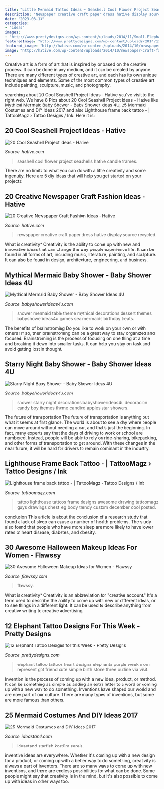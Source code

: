 ```yaml
---
title: "Little Mermaid Tattoo Ideas ~ Seashell Cool Flower Project Seashells Hative Candle Frames"
description: "Newspaper creative craft paper dress hative display source recycled"
date: "2023-03-13"
categories:
- "ideas"
images:
- "http://www.prettydesigns.com/wp-content/uploads/2014/11/Small-Elephant-Tattoo1.jpg"
featuredImage: "http://www.prettydesigns.com/wp-content/uploads/2014/11/Small-Elephant-Tattoo1.jpg"
featured_image: "http://hative.com/wp-content/uploads/2014/10/newspaper-craft-fashion-ideas/14-creative-newspaper-craft-fashion-ideas.jpg"
image: "http://hative.com/wp-content/uploads/2014/10/newspaper-craft-fashion-ideas/14-creative-newspaper-craft-fashion-ideas.jpg"
---
```



Creative art is a form of art that is inspired by or based on the creative process. It can be done in any medium, and it can be created by anyone. There are many different types of creative art, and each has its own unique techniques and elements. Some of the most common types of creative art include painting, sculpture, music, and photography.

	

		
searching about 20 Cool Seashell Project Ideas - Hative you've visit to the right web. We have 8 Pics about 20 Cool Seashell Project Ideas - Hative like Mythical Mermaid Baby Shower - Baby Shower Ideas 4U, 25 Mermaid Costumes and DIY Ideas 2017 and also Lighthouse frame back tattoo - | TattooMagz › Tattoo Designs / Ink. Here it is:
		
    
## 20 Cool Seashell Project Ideas - Hative

<img loading=lazy src="https://hative.com/wp-content/uploads/2014/12/seashell-project-ideas/8-seashell-flower.jpg" onerror="this.onerror=null;this.src='https://tse1.mm.bing.net/th?id=OIP.DhHBkS07_Q0sr5Fnyjy0_QHaJ6&amp;pid=15.1';" alt="20 Cool Seashell Project Ideas - Hative">

_Source: hative.com_

>seashell cool flower project seashells hative candle frames. 

	

There are no limits to what you can do with a little creativity and some ingenuity. Here are 5 diy ideas that will help you get started on your projects: 

    
## 20 Creative Newspaper Craft Fashion Ideas - Hative

<img loading=lazy src="http://hative.com/wp-content/uploads/2014/10/newspaper-craft-fashion-ideas/14-creative-newspaper-craft-fashion-ideas.jpg" onerror="this.onerror=null;this.src='https://tse4.mm.bing.net/th?id=OIP.LGUML7UIRXT0iilHjTsgxQHaLH&amp;pid=15.1';" alt="20 Creative Newspaper Craft Fashion Ideas - Hative">

_Source: hative.com_

>newspaper creative craft paper dress hative display source recycled. 

	

What is creativity?
Creativity is the ability to come up with new and innovative ideas that can change the way people experience life. It can be found in all forms of art, including music, literature, painting, and sculpture. It can also be found in design, architecture, engineering, and business.

    
## Mythical Mermaid Baby Shower - Baby Shower Ideas 4U

<img loading=lazy src="https://babyshowerideas4u.com/wp-content/uploads/2016/06/Mythical-Mermaid-Baby-Shower-Dessert-Table-600x806.jpg" onerror="this.onerror=null;this.src='https://tse2.mm.bing.net/th?id=OIP.Oqt6tzPdjkgE6ykNb-f7bQHaJ8&amp;pid=15.1';" alt="Mythical Mermaid Baby Shower - Baby Shower Ideas 4U">

_Source: babyshowerideas4u.com_

>shower mermaid table theme mythical decorations dessert themes babyshowerideas4u games sea mermaids birthday treats. 

	

The benefits of brainstroming
Do you like to work on your own or with others? If so, then brainstroming can be a great way to stay organized and focused. Brainstroming is the process of focusing on one thing at a time and breaking it down into smaller tasks. It can help you stay on task and avoid getting lost in thought.

    
## Starry Night Baby Shower - Baby Shower Ideas 4U

<img loading=lazy src="https://babyshowerideas4u.com/wp-content/uploads/2016/09/Starry-Night-Baby-Shower-Candied-Apples.jpg" onerror="this.onerror=null;this.src='https://tse3.mm.bing.net/th?id=OIP.d3Oqj8h7n6iIgZmco2JIUQHaJ4&amp;pid=15.1';" alt="Starry Night Baby Shower - Baby Shower Ideas 4U">

_Source: babyshowerideas4u.com_

>shower starry night decorations babyshowerideas4u decoracion candy boy themes theme candied apples star showers. 

	

The future of transportation
The future of transportation is anything but what it seems at first glance. The world is about to see a day where people can move around without needing a car, and that’s just the beginning. In fact, many experts say that the days of driving to work or school are numbered. Instead, people will be able to rely on ride-sharing, bikepacking, and other forms of transportation to get around. With these changes in the near future, it will be hard for drivers to remain dominant in the industry.

    
## Lighthouse Frame Back Tattoo - | TattooMagz › Tattoo Designs / Ink

<img loading=lazy src="https://tattoomagz.com/wp-content/uploads/Lighthouse-frame-back-tattoo.jpg" onerror="this.onerror=null;this.src='https://tse3.mm.bing.net/th?id=OIP.bYLc6qts0YpeXQoj0jfcwwHaJ4&amp;pid=15.1';" alt="Lighthouse frame back tattoo - | TattooMagz › Tattoo Designs / Ink">

_Source: tattoomagz.com_

>tattoo lighthouse tattoos frame designs awesome drawing tattoomagz guys drawings chest leg body trendy custom december cool posted. 

	

conclusion
This article is about the conclusion of a research study that found a lack of sleep can cause a number of health problems. The study also found that people who have more sleep are more likely to have lower rates of heart disease, diabetes, and obesity.

    
## 30 Awesome Halloween Makeup Ideas For Women - Flawssy

<img loading=lazy src="https://flawssy.com/wp-content/uploads/2016/05/Frighteningly-Awesome-Halloween-Makeup-Ideas-1.jpg" onerror="this.onerror=null;this.src='https://tse2.mm.bing.net/th?id=OIP.fhdr18c0RM2jr7Ob5kTXWQHaJ4&amp;pid=15.1';" alt="30 Awesome Halloween Makeup Ideas for Women - Flawssy">

_Source: flawssy.com_

>flawssy. 

	

What is creativity?
Creativity is an abbreviation for "creative account." It's a term used to describe the ability to come up with new or different ideas, or to see things in a different light. It can be used to describe anything from creative writing to creative advertising.

    
## 12 Elephant Tattoo Designs For This Week - Pretty Designs

<img loading=lazy src="http://www.prettydesigns.com/wp-content/uploads/2014/11/Small-Elephant-Tattoo1.jpg" onerror="this.onerror=null;this.src='https://tse1.mm.bing.net/th?id=OIP.JGPtfoaYYlu2O27IsLal7QHaJ3&amp;pid=15.1';" alt="12 Elephant Tattoo Designs for this Week - Pretty Designs">

_Source: prettydesigns.com_

>elephant tattoo tattoos heart designs elephants purple week mom represent got friend cute simple birth stone three outline via visit. 

	

Invention is the process of coming up with a new idea, product, or method. It can be something as simple as adding an extra letter to a word or coming up with a new way to do something. Inventions have shaped our world and are now part of our culture. There are many types of inventions, but some are more famous than others.

    
## 25 Mermaid Costumes And DIY Ideas 2017

<img loading=lazy src="https://ideastand.com/wp-content/uploads/2017/09/mermaid-costume-diy/24-mermaid-costume-diy-ideas-tutorials.jpg" onerror="this.onerror=null;this.src='https://tse2.mm.bing.net/th?id=OIP.014RAh1maMTDsYYMTtX3kAHaLH&amp;pid=15.1';" alt="25 Mermaid Costumes and DIY Ideas 2017">

_Source: ideastand.com_

>ideastand starfish kostüm sereia. 

	

inventive ideas are everywhere. Whether it's coming up with a new design for a product, or coming up with a better way to do something, creativity is always a part of inventors. There are so many ways to come up with new inventions, and there are endless possibilities for what can be done. Some people might say that creativity is in the mind, but it's also possible to come up with ideas in other ways too.

